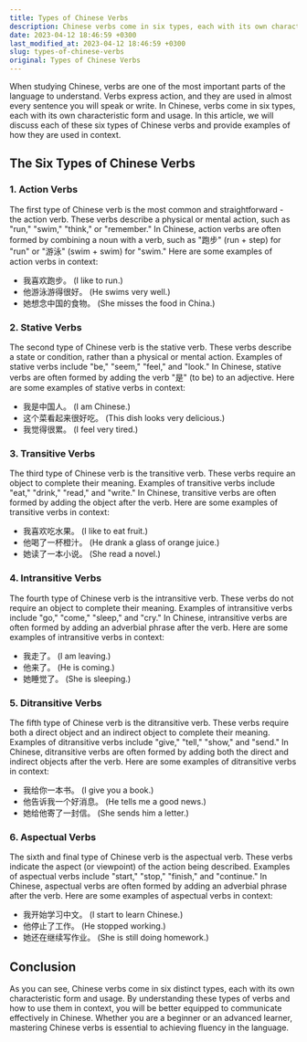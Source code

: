 ```yaml
---
title: Types of Chinese Verbs
description: Chinese verbs come in six types, each with its own characteristic form and usage. Read on to learn about these types of verbs and how to use them in your Chinese language study.
date: 2023-04-12 18:46:59 +0300
last_modified_at: 2023-04-12 18:46:59 +0300
slug: types-of-chinese-verbs
original: Types of Chinese Verbs
---
```

When studying Chinese, verbs are one of the most important parts of the language to understand. Verbs express action, and they are used in almost every sentence you will speak or write. In Chinese, verbs come in six types, each with its own characteristic form and usage. In this article, we will discuss each of these six types of Chinese verbs and provide examples of how they are used in context.

## The Six Types of Chinese Verbs

### 1. Action Verbs

The first type of Chinese verb is the most common and straightforward - the action verb. These verbs describe a physical or mental action, such as "run," "swim," "think," or "remember." In Chinese, action verbs are often formed by combining a noun with a verb, such as "跑步" (run + step) for "run" or "游泳" (swim + swim) for "swim." Here are some examples of action verbs in context:

- 我喜欢跑步。 (I like to run.)
- 他游泳游得很好。 (He swims very well.)
- 她想念中国的食物。 (She misses the food in China.)

### 2. Stative Verbs

The second type of Chinese verb is the stative verb. These verbs describe a state or condition, rather than a physical or mental action. Examples of stative verbs include "be," "seem," "feel," and "look." In Chinese, stative verbs are often formed by adding the verb "是" (to be) to an adjective. Here are some examples of stative verbs in context:

- 我是中国人。 (I am Chinese.)
- 这个菜看起来很好吃。 (This dish looks very delicious.)
- 我觉得很累。 (I feel very tired.)

### 3. Transitive Verbs

The third type of Chinese verb is the transitive verb. These verbs require an object to complete their meaning. Examples of transitive verbs include "eat," "drink," "read," and "write." In Chinese, transitive verbs are often formed by adding the object after the verb. Here are some examples of transitive verbs in context:

- 我喜欢吃水果。 (I like to eat fruit.)
- 他喝了一杯橙汁。 (He drank a glass of orange juice.)
- 她读了一本小说。 (She read a novel.)

### 4. Intransitive Verbs

The fourth type of Chinese verb is the intransitive verb. These verbs do not require an object to complete their meaning. Examples of intransitive verbs include "go," "come," "sleep," and "cry." In Chinese, intransitive verbs are often formed by adding an adverbial phrase after the verb. Here are some examples of intransitive verbs in context:

- 我走了。 (I am leaving.)
- 他来了。 (He is coming.)
- 她睡觉了。 (She is sleeping.)

### 5. Ditransitive Verbs

The fifth type of Chinese verb is the ditransitive verb. These verbs require both a direct object and an indirect object to complete their meaning. Examples of ditransitive verbs include "give," "tell," "show," and "send." In Chinese, ditransitive verbs are often formed by adding both the direct and indirect objects after the verb. Here are some examples of ditransitive verbs in context:

- 我给你一本书。 (I give you a book.)
- 他告诉我一个好消息。 (He tells me a good news.)
- 她给他寄了一封信。 (She sends him a letter.)

### 6. Aspectual Verbs

The sixth and final type of Chinese verb is the aspectual verb. These verbs indicate the aspect (or viewpoint) of the action being described. Examples of aspectual verbs include "start," "stop," "finish," and "continue." In Chinese, aspectual verbs are often formed by adding an adverbial phrase after the verb. Here are some examples of aspectual verbs in context:

- 我开始学习中文。 (I start to learn Chinese.)
- 他停止了工作。 (He stopped working.)
- 她还在继续写作业。 (She is still doing homework.)

## Conclusion

As you can see, Chinese verbs come in six distinct types, each with its own characteristic form and usage. By understanding these types of verbs and how to use them in context, you will be better equipped to communicate effectively in Chinese. Whether you are a beginner or an advanced learner, mastering Chinese verbs is essential to achieving fluency in the language.
